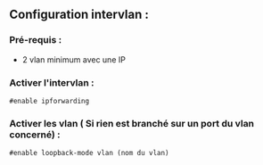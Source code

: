 ## Configuration intervlan :

### Pré-requis :

- 2 vlan minimum avec une IP

### Activer l'intervlan :

    #enable ipforwarding

### Activer les vlan ( Si rien est branché sur un port du vlan concerné) :

    #enable loopback-mode vlan (nom du vlan)
